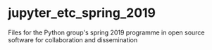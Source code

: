 # jupyter_etc_spring_2019
Files for the Python group's spring 2019 programme in open source software for collaboration and dissemination
